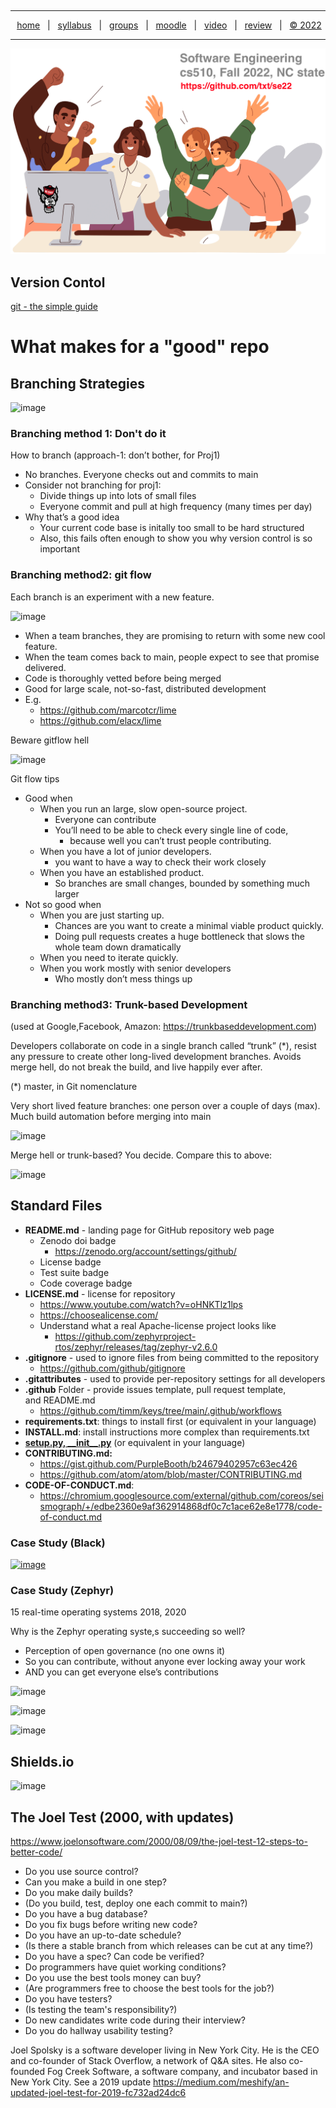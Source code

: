   <a name=top><p>&nbsp;<hr>
  <p align=center>
  &nbsp;<a href="/README.md#top">home</a> &nbsp; | &nbsp;
  <a href="/docs/syllabus.md#top">syllabus</a> &nbsp; | &nbsp;
  <a href="https://docs.google.com/spreadsheets/d/1KuW-SH46KmFW0grEX2wT01jicUSew_5sr1QdGuSrweU/edit#gid=0">groups</a> &nbsp; | &nbsp;
  <a href="https://moodle-courses2223.wolfware.ncsu.edu/course/view.php?id=1771">moodle</a> &nbsp; | &nbsp;
  <a href="https://ncsu.hosted.panopto.com/Panopto/Pages/Sessions/List.aspx#folderID=%22389b8ebf-2f29-4c15-8231-aee9000e3f05%22">video</a> &nbsp; | &nbsp;
  <a href="/docs/review.md">review</a> &nbsp; | &nbsp;
  <a href="/LICENSE.md#top">&copy; 2022</a></p>
  <hr>
  <p align=center><a href="/README.md#top"><img  width=700 src="/etc/img/banner.png"></a></p>
  






## Version Contol


[git - the simple guide](https://rogerdudler.github.io/git-guide/)
  
# What makes for a  "good" repo


## Branching Strategies


![image](https://user-images.githubusercontent.com/29195/130551409-89d30647-a72f-4321-b58f-f519c77235ce.png)


### Branching method 1: Don't do it
  
  How to branch (approach-1: don’t bother, for Proj1)


- No branches. Everyone checks out and commits to main
- Consider not branching for proj1: 
  - Divide things up into lots of small files
  - Everyone commit and pull at high  frequency (many times per day)
- Why that’s a good idea
  - Your current code base is initally too small to be hard structured
  - Also, this fails often enough to show you why version control is so important


### Branching method2: git flow
  
Each branch is an experiment with a new feature. 
  
![image](https://user-images.githubusercontent.com/29195/130551955-f25cab13-55f1-48c2-a3f8-a6c3c759e82a.png)


- When a team  branches, they are promising to return with some new cool feature. 
- When the team comes back to main,    people expect to see that promise delivered.
- Code is thoroughly vetted before being merged
- Good for large scale, not-so-fast, distributed development
- E.g. 
  - https://github.com/marcotcr/lime
  - https://github.com/elacx/lime 


Beware gitflow hell
  
![image](https://user-images.githubusercontent.com/29195/130552057-1891deda-3328-43c7-8fab-c139cff3d1ff.png)


Git flow tips
  
- Good when
  -  When you run an large, slow open-source project.
     - Everyone can contribute
     - You’ll need to be able to check every single line of code, 
        - because well you can’t trust people contributing.
  - When you have a lot of junior developers.
     - you want to have a way to check their work closely
  - When you have an established product.
    - So branches are small changes, bounded by something much larger
- Not so good when
  - When you are just starting up.
    - Chances are you want to create a minimal viable product quickly. 
    - Doing pull requests creates a huge bottleneck that slows the whole team down dramatically
  - When you need to iterate quickly. 
  - When you work mostly with senior developers
    - Who mostly don’t mess things up


### Branching method3: Trunk-based Development


(used at Google,Facebook, Amazon: https://trunkbaseddevelopment.com)


Developers collaborate on code in a single branch called “trunk” (\*), resist any pressure to create other long-lived development branches. Avoids merge hell, do not break the build, and live happily ever after.


(\*)  master, in Git nomenclature


Very short lived feature branches: one person over a couple of days (max). Much build automation before merging into main


![image](https://user-images.githubusercontent.com/29195/130552454-aa8c1fc0-7927-4072-b31a-263677c5ca86.png)


Merge hell or trunk-based? You decide. Compare this  to  above: 


![image](https://user-images.githubusercontent.com/29195/130552521-4bef7f5a-b861-4f9a-947c-32e9b6aadf70.png)


  
## Standard Files


- **README.md** - landing page for GitHub repository web page
    - Zenodo doi badge 
        - https://zenodo.org/account/settings/github/ 
    - License  badge
    - Test  suite badge
    - Code coverage badge
- **LICENSE.md** - license for repository
    - https://www.youtube.com/watch?v=oHNKTlz1lps
    - https://choosealicense.com/
    - Understand what a real Apache-license  project looks like
        - https://github.com/zephyrproject-rtos/zephyr/releases/tag/zephyr-v2.6.0 
- **.gitignore** - used to ignore files from being committed to the repository
    - https://github.com/github/gitignore 
- **.gitattributes** - used to provide per-repository settings for all developers
- **.github** Folder - provide issues template, pull request template, and README.md
    - https://github.com/timm/keys/tree/main/.github/workflows
- **requirements.txt**: things  to install first (or equivalent in your language)
- **INSTALL.md**: install instructions more complex than requirements.txt
- **[setup.py, __init\__.py](https://github.com/bmcfee/spatialtree)** (or equivalent in your language)
- **CONTRIBUTING.md:** 
    - https://gist.github.com/PurpleBooth/b24679402957c63ec426
    - https://github.com/atom/atom/blob/master/CONTRIBUTING.md
- **CODE-OF-CONDUCT.md**:
    - https://chromium.googlesource.com/external/github.com/coreos/seismograph/+/edbe2360e9af362914868df0c7c1ace62e8e1778/code-of-conduct.md 


### Case Study (Black)
  
[![image](https://user-images.githubusercontent.com/29195/130550744-02b6b5b3-2ced-45a2-8d57-ea75b3708988.png)](https://github.com/psf/black)


### Case Study (Zephyr)   
  
15 real-time operating systems 2018, 2020
  
Why is the Zephyr operating  syste,s succeeding so well?
- Perception of open governance (no one owns it)
- So you can contribute, without anyone  ever locking away your work
- AND you can get everyone else’s contributions


![image](https://user-images.githubusercontent.com/29195/130550329-18ca9f19-13ed-4fe5-bb70-d3a54dbca4ce.png)


![image](https://user-images.githubusercontent.com/29195/130550433-bb6c8952-df95-42de-81b6-573c9b3cf014.png)


![image](https://user-images.githubusercontent.com/29195/130550489-4bc8e2a2-fd66-4b8a-b0a9-adba362df3ef.png)
  
## Shields.io
  
![image](https://user-images.githubusercontent.com/29195/130550982-484c0f92-0033-4f90-9e51-a29ae62eabcd.png)


## The Joel Test (2000,  with updates)


https://www.joelonsoftware.com/2000/08/09/the-joel-test-12-steps-to-better-code/


- Do you use source control?
- Can you make a build in one step?
- Do you make daily builds? 
- (Do you build, test, deploy one each commit to main?)
- Do you have a bug database?
- Do you fix bugs before writing new code?
- Do you have an up-to-date schedule?
- (Is there a stable branch from which releases can be cut at any time?)
- Do you have a spec? Can code be verified?
- Do programmers have quiet working conditions?
- Do you use the best tools money can buy?
- (Are programmers  free to choose the best tools for the job?)
- Do you have testers?
- (Is testing the team's responsibility?)
- Do new candidates write code during their interview? 
- Do you do hallway usability testing?


Joel Spolsky is a software developer living in New York City. He is the CEO and co-founder of Stack Overflow, a network of Q&A sites. He also co-founded Fog Creek Software, a software company, and incubator based in New York City. See a 2019 update https://medium.com/meshify/an-updated-joel-test-for-2019-fc732ad24dc6  


